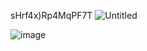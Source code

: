 sHrf4x)Rp4MqPF7T
![Untitled](https://github.com/user-attachments/assets/4c04b520-027f-4a3b-ae83-22e5d3a88f3d)

![image](https://github.com/user-attachments/assets/3401e3c2-e0e0-4416-b922-7713179f5d4b)
